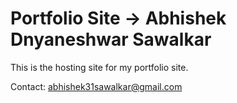 # Portfolio Site -> Abhishek Dnyaneshwar Sawalkar

This is the hosting site for my portfolio site.

Contact: abhishek31sawalkar@gmail.com
